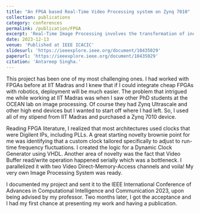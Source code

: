 ```yaml
---
title: "An FPGA based Real-Time Video Processing system on Zynq 7010"
collection: publications
category: conferences
permalink: /publication/FPGA
excerpt: 'Real-Time Image Processing involves the transformation of incoming signals, primarily from a camera, into a format that can be readily interpreted by a display device. This process is heavily reliant on precise timing constraints, demanding efficient hardware execution. This paper proposes an innovative method for interfacing the OV7670 Complementary Metal Oxide Semiconductor (CMOS) Camera with an FPGA-based Real-Time Image Processing system on a Zynq 7010 platform, using the open-source Digilent Dynamic Clock Generator. The architecture is characterized by it’s parallel processing capability of both controlling the camera output signals and processing the signals and converting them from RGB to DVI format on the fly. In lieu of the traditional PLL based clocking wizard, which provides a fixed clock signal, the open-source Dynamic Clock Generator has been incorporated in the architecture to generate the essential pixel clock, meeting the real-time clocking requirements. The RGB to DVI(Digital Visual Interface) block has been coded in VHDL to convert the output from AXI4-Stream to Video Out Xilinx IP Core to TMDS (Transition-Minimized Differential Signaling data, to be interpreted by an HDMI compatible monitor.'
date: 2023-12-13
venue: 'Published at IEEE ICACIC'
slidesurl: 'https://ieeexplore.ieee.org/document/10435029'
paperurl: 'https://ieeexplore.ieee.org/document/10435029'
citation: 'Antareep Singha.'
---
```


This project has been one of my most challenging ones. I had worked with FPGAs before at IIT Madras and I knew that if I could integrate cheap FPGAs with robotics, deployment will be much easier. The problem that intrigued me while working at IIT Madras was when I saw other PhD students at the OCEAN lab on image processing. Of course they had Zynq Ultrascale and other high end devices but I wanted to start off where I had left. So, I used all of my stipend from IIT Madras and purchased a Zynq 7010 device. 

Reading FPGA literature, I realized that most architectures used clocks that were Digilent IPs, including PLLs. A great starting novelty brownie point for me was identifying that a custom clock tailored specifically to adjust to run-time frequency fluctuations. I created the logic for a Dynamic Clock Generator using VHDL. Another area of novelty was the fact that Video Buffer read/write operation happened serially which was a bottleneck. I parallelized it with two Video Direct-Memory-Access channels and voila! My very own Image Processing System was ready.

I documented my project and sent it to the IEEE International Conference of Advances in Computational Intelligence and Communication 2023, upon being advised by my professor. Two months later, I got the acceptance and I had my first chance at presenting my work and having a publication.
